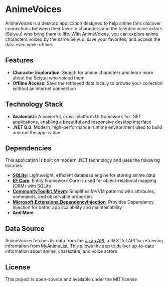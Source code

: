 # AnimeVoices

AnimeVoices is a desktop application designed to help anime fans discover connections between their favorite characters and the talented voice actors (Seiyuu) who bring them to life. With AnimeVoices, you can explore anime characters voiced by the same Seiyuu, save your favorites, and access the data even while offline.



## Features

- **Character Exploration**: Search for anime characters and learn more about the Seiyuu who voiced them  
- **Offline Access**: Save the retrieved data locally to browse your collection without an internet connection



## Technology Stack

- **AvaloniaUI**: A powerful, cross-platform UI framework for .NET applications, enabling a beautiful and responsive desktop interface
- **.NET 8.0**: Modern, high-performance runtime environment used to build and run the application


## Dependencies

This application is built on modern .NET technology and uses the following libraries:

- **[SQLite](https://www.sqlite.org/index.html)**: Lightweight, efficient database engine for storing anime data
- **[EF Core](https://docs.microsoft.com/en-us/ef/core/)**: Entity Framework Core is used for object-relational mapping (ORM) with SQLite
- **[CommunityToolkit.Mvvm](https://docs.microsoft.com/en-us/dotnet/communitytoolkit/mvvm/)**: Simplifies MVVM patterns with attributes, commands, and observable properties
- **[Microsoft.Extensions.DependencyInjection](https://learn.microsoft.com/en-us/dotnet/core/extensions/dependency-injection)**: Provides Dependency Injection for better app scalability and maintainability
- **And More**



## Data Source

AnimeVoices fetches its data from the [Jikan API](https://jikan.moe), a RESTful API for retrieving information from MyAnimeList. This allows the app to deliver up-to-date information about anime, characters, and voice actors



## License

This project is open-source and available under the MIT license
